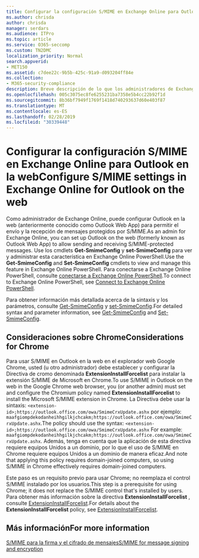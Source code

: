 ```yaml
---
title: Configurar la configuración S/MIME en Exchange Online para Outlook en la web
ms.author: chrisda
author: chrisda
manager: serdars
ms.audience: ITPro
ms.topic: article
ms.service: O365-seccomp
ms.custom: TN2DMC
localization_priority: Normal
search.appverid:
- MET150
ms.assetid: c7dee22c-9b5b-425c-91a9-d093204ff84e
ms.collection:
- M365-security-compliance
description: Breve descripción de lo que los administradores de Exchange Online deben hacer para ver y configurar la configuración S/MIME en Outlook en la web en Exchange Online.
ms.openlocfilehash: 005c3075ec8fe6255231ba7358e5b4cc22b92f1d
ms.sourcegitcommit: 8b36bf7949f1769f1418d740293637d60e403f87
ms.translationtype: MT
ms.contentlocale: es-ES
ms.lasthandoff: 02/28/2019
ms.locfileid: "30339448"
---
```

# <a name="configure-smime-settings-in-exchange-online-for-outlook-on-the-web"></a><span data-ttu-id="1ab03-103">Configurar la configuración S/MIME en Exchange Online para Outlook en la web</span><span class="sxs-lookup"><span data-stu-id="1ab03-103">Configure S/MIME settings in Exchange Online for Outlook on the web</span></span>

<span data-ttu-id="1ab03-104">Como administrador de Exchange Online, puede configurar Outlook en la web (anteriormente conocido como Outlook Web App) para permitir el envío y la recepción de mensajes protegidos por S/MIME.</span><span class="sxs-lookup"><span data-stu-id="1ab03-104">As an admin for Exchange Online, you can set up Outlook on the web (formerly known as Outlook Web App) to allow sending and receiving S/MIME-protected messages.</span></span> <span data-ttu-id="1ab03-105">Use los cmdlets **Get-SmimeConfig** y **set-SmimeConfig** para ver y administrar esta característica en Exchange Online PowerShell.</span><span class="sxs-lookup"><span data-stu-id="1ab03-105">Use the **Get-SmimeConfig** and **Set-SmimeConfig** cmdlets to view and manage this feature in Exchange Online PowerShell.</span></span> <span data-ttu-id="1ab03-106">Para conectarse a Exchange Online PowerShell, consulte [conectarse a Exchange Online PowerShell](https://go.microsoft.com/fwlink/p/?linkid=396554).</span><span class="sxs-lookup"><span data-stu-id="1ab03-106">To connect to Exchange Online PowerShell, see [Connect to Exchange Online PowerShell](https://go.microsoft.com/fwlink/p/?linkid=396554).</span></span>

<span data-ttu-id="1ab03-107">Para obtener información más detallada acerca de la sintaxis y los parámetros, consulte [Get-SmimeConfig](http://technet.microsoft.com/library/4b29fa89-0840-4fe9-8885-019fcef2e02b.aspx) y [set-SmimeConfig](http://technet.microsoft.com/library/de357ce0-8143-4c36-8032-026292fc63f0.aspx).</span><span class="sxs-lookup"><span data-stu-id="1ab03-107">For detailed syntax and parameter information, see [Get-SmimeConfig](http://technet.microsoft.com/library/4b29fa89-0840-4fe9-8885-019fcef2e02b.aspx) and [Set-SmimeConfig](http://technet.microsoft.com/library/de357ce0-8143-4c36-8032-026292fc63f0.aspx).</span></span>

## <a name="considerations-for-chrome"></a><span data-ttu-id="1ab03-108">Consideraciones sobre Chrome</span><span class="sxs-lookup"><span data-stu-id="1ab03-108">Considerations for Chrome</span></span>

<span data-ttu-id="1ab03-109">Para usar S/MIME en Outlook en la web en el explorador web Google Chrome, usted (u otro administrador) debe establecer y configurar la Directiva de cromo denominada **ExtensionInstallForcelist** para instalar la extensión S/MIME de Microsoft en Chrome.</span><span class="sxs-lookup"><span data-stu-id="1ab03-109">To use S/MIME in Outlook on the web in the Google Chrome web browser, you (or another admin) must set and configure the Chromium policy named **ExtensionInstallForcelist** to install the Microsoft S/MIME extension in Chrome.</span></span> <span data-ttu-id="1ab03-110">La Directiva debe usar la sintaxis: `<extension-id>;https://outlook.office.com/owa/SmimeCrxUpdate.ashx` por ejemplo: `maafgiompdekodanheihhgilkjchcakm;https://outlook.office.com/owa/SmimeCrxUpdate.ashx`.</span><span class="sxs-lookup"><span data-stu-id="1ab03-110">The policy should use the syntax: `<extension-id>;https://outlook.office.com/owa/SmimeCrxUpdate.ashx` For example: `maafgiompdekodanheihhgilkjchcakm;https://outlook.office.com/owa/SmimeCrxUpdate.ashx`.</span></span> <span data-ttu-id="1ab03-111">Además, tenga en cuenta que la aplicación de esta directiva requiere equipos Unidos a un dominio, por lo que el uso de S/MIME en Chrome requiere equipos Unidos a un dominio de manera eficaz.</span><span class="sxs-lookup"><span data-stu-id="1ab03-111">And note that applying this policy requires domain-joined computers, so using S/MIME in Chrome effectively requires domain-joined computers.</span></span>

<span data-ttu-id="1ab03-112">Este paso es un requisito previo para usar Chrome; no reemplaza el control S/MIME instalado por los usuarios.</span><span class="sxs-lookup"><span data-stu-id="1ab03-112">This step is a prerequisite for using Chrome; it does not replace the S/MIME control that's installed by users.</span></span> <span data-ttu-id="1ab03-113">Para obtener más información sobre la directiva **ExtensionInstallForcelist** , consulte [ExtensionInstallForcelist](http://dev.chromium.org/administrators/policy-list-3#ExtensionInstallForcelist).</span><span class="sxs-lookup"><span data-stu-id="1ab03-113">For details about the **ExtensionInstallForcelist** policy, see [ExtensionInstallForcelist](http://dev.chromium.org/administrators/policy-list-3#ExtensionInstallForcelist).</span></span>

## <a name="for-more-information"></a><span data-ttu-id="1ab03-114">Más información</span><span class="sxs-lookup"><span data-stu-id="1ab03-114">For more information</span></span>

[<span data-ttu-id="1ab03-115">S/MIME para la firma y el cifrado de mensajes</span><span class="sxs-lookup"><span data-stu-id="1ab03-115">S/MIME for message signing and encryption</span></span>](s-mime-for-message-signing-and-encryption.md)
